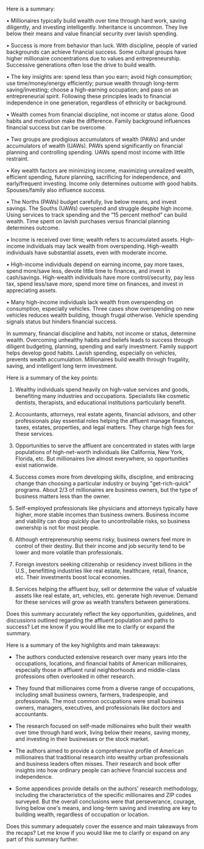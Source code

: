  Here is a summary:

• Millionaires typically build wealth over time through hard work, saving diligently, and investing intelligently. Inheritance is uncommon. They live below their means and value financial security over lavish spending.

• Success is more from behavior than luck. With discipline, people of varied backgrounds can achieve financial success. Some cultural groups have higher millionaire concentrations due to values and entrepreneurship. Successive generations often lose the drive to build wealth. 

• The key insights are: spend less than you earn; avoid high consumption; use time/money/energy efficiently; pursue wealth through long-term saving/investing; choose a high-earning occupation; and pass on an entrepreneurial spirit. Following these principles leads to financial independence in one generation, regardless of ethnicity or background.

• Wealth comes from financial discipline, not income or status alone. Good habits and motivation make the difference. Family background influences financial success but can be overcome. 

• Two groups are prodigious accumulators of wealth (PAWs) and under accumulators of wealth (UAWs). PAWs spend significantly on financial planning and controlling spending. UAWs spend most income with little restraint. 

• Key wealth factors are minimizing income, maximizing unrealized wealth, efficient spending, future planning, sacrificing for independence, and early/frequent investing. Income only determines outcome with good habits. Spouses/family also influence success.

• The Norths (PAWs) budget carefully, live below means, and invest savings. The Souths (UAWs) overspend and struggle despite high income. Using services to track spending and the “15 percent method” can build wealth. Time spent on lavish purchases versus financial planning determines outcome.

• Income is received over time; wealth refers to accumulated assets. High-income individuals may lack wealth from overspending. High-wealth individuals have substantial assets, even with moderate income. 

• High-income individuals depend on earning income, pay more taxes, spend more/save less, devote little time to finances, and invest in cash/savings. High-wealth individuals have more control/security, pay less tax, spend less/save more, spend more time on finances, and invest in appreciating assets.

• Many high-income individuals lack wealth from overspending on consumption, especially vehicles. Three cases show overspending on new vehicles reduces wealth building, though frugal otherwise. Vehicle spending signals status but hinders financial success.

In summary, financial discipline and habits, not income or status, determine wealth. Overcoming unhealthy habits and beliefs leads to success through diligent budgeting, planning, spending and early investment. Family support helps develop good habits. Lavish spending, especially on vehicles, prevents wealth accumulation. Millionaires build wealth through frugality, saving, and intelligent long term investment.

 Here is a summary of the key points:

1) Wealthy individuals spend heavily on high-value services and goods, benefiting many industries and occupations. Specialists like cosmetic dentists, therapists, and educational institutions particularly benefit. 

2) Accountants, attorneys, real estate agents, financial advisors, and other professionals play essential roles helping the affluent manage finances, taxes, estates, properties, and legal matters. They charge high fees for these services.

3) Opportunities to serve the affluent are concentrated in states with large populations of high-net-worth individuals like California, New York, Florida, etc. But millionaires live almost everywhere, so opportunities exist nationwide.

4) Success comes more from developing skills, discipline, and embracing change than choosing a particular industry or buying "get-rich-quick" programs. About 2/3 of millionaires are business owners, but the type of business matters less than the owner.

5) Self-employed professionals like physicians and attorneys typically have higher, more stable incomes than business owners. Business income and viability can drop quickly due to uncontrollable risks, so business ownership is not for most people. 

6) Although entrepreneurship seems risky, business owners feel more in control of their destiny. But their income and job security tend to be lower and more volatile than professionals.

7) Foreign investors seeking citizenship or residency invest billions in the U.S., benefitting industries like real estate, healthcare, retail, finance, etc. Their investments boost local economies.

8) Services helping the affluent buy, sell or determine the value of valuable assets like real estate, art, vehicles, etc. generate high revenue. Demand for these services will grow as wealth transfers between generations.

Does this summary accurately reflect the key opportunities, guidelines, and discussions outlined regarding the affluent population and paths to success? Let me know if you would like me to clarify or expand the summary.

 Here is a summary of the key highlights and main takeaways:

- The authors conducted extensive research over many years into the occupations, locations, and financial habits of American millionaires, especially those in affluent rural neighborhoods and middle-class professions often overlooked in other research. 

- They found that millionaires come from a diverse range of occupations, including small business owners, farmers, tradespeople, and professionals. The most common occupations were small business owners, managers, executives, and professionals like doctors and accountants.

- The research focused on self-made millionaires who built their wealth over time through hard work, living below their means, saving money, and investing in their businesses or the stock market.

- The authors aimed to provide a comprehensive profile of American millionaires that traditional research into wealthy urban professionals and business leaders often misses. Their research and book offer insights into how ordinary people can achieve financial success and independence.

- Some appendices provide details on the authors' research methodology, including the characteristics of the specific millionaires and ZIP codes surveyed. But the overall conclusions were that perseverance, courage, living below one's means, and long-term saving and investing are key to building wealth, regardless of occupation or location.

Does this summary adequately cover the essence and main takeaways from the recaps? Let me know if you would like me to clarify or expand on any part of this summary further.